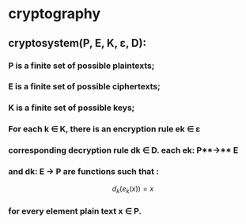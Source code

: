 # cryptography

## cryptosystem(P, E, K, **ε**, D):

###					P is a finite set of possible plaintexts;

###     		E is a finite set of possible ciphertexts;

### 		K is a finite set of possible keys;

### 		For each k ∈ K, there is an encryption rule  ek ∈  **ε**        

### corresponding decryption rule  dk ∈  D. each ek: P**→** E

### 		and dk: E **→** P are functions such that :

$$
d_k(e_k(x)) = x
$$

###  			for every element plain text x ∈ P.
